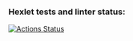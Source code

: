 ### Hexlet tests and linter status:
[![Actions Status](https://github.com/Costa1972/java-project-lvl1/actions/workflows/hexlet-check.yml/badge.svg)](https://github.com/Costa1972/java-project-lvl1/actions)